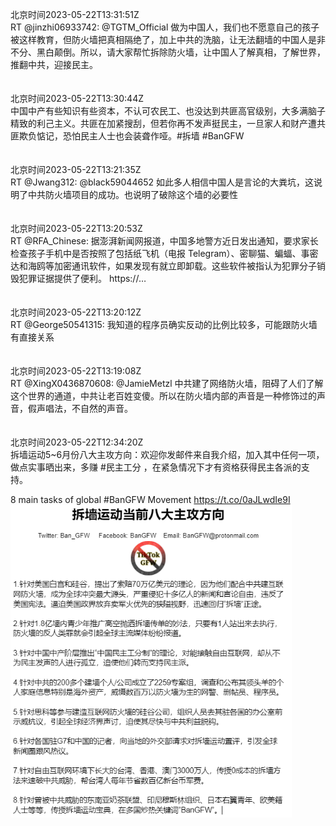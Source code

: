 北京时间2023-05-22T13:31:51Z<br>RT @jinzhi06933742: @TGTM_Official 做为中国人，我们也不愿意自己的孩子被这样教育，但防火墙把真相隔绝了，加上中共的洗脑，让无法翻墙的中国人是非不分、黑白颠倒。所以，请大家帮忙拆除防火墙，让中国人了解真相，了解世界，推翻中共，迎接民主。<br><br><br>北京时间2023-05-22T13:30:44Z<br>中国中产有些知识有些资本，不认可农民工、也没达到共匪高官级别，大多满脑子精致的利己主义。共匪在加紧搜刮，但若你再不发声挺民主，一旦家人和财产遭共匪欺负惦记，恐怕民主人士也会装聋作哑。#拆墙 #BanGFW<br><br><br>北京时间2023-05-22T13:21:35Z<br>RT @Jwang312: @black59044652 如此多人相信中国人是言论的大粪坑，这说明了中共防火墙项目的成功。也说明了破除这个墙的必要性<br><br><br>北京时间2023-05-22T13:20:53Z<br>RT @RFA_Chinese: 据澎湃新闻网报道，中国多地警方近日发出通知，要求家长检查孩子手机中是否按照了包括纸飞机（电报 Telegram）、密聊猫、蝙蝠、事密达和海鸥等加密通讯软件，如果发现有就立即卸载。这些软件被指认为犯罪分子销毁犯罪证据提供了便利。 https://…<br><br><br>北京时间2023-05-22T13:20:12Z<br>RT @George50541315: 我知道的程序员确实反动的比例比较多，可能跟防火墙有直接关系<br><br><br>北京时间2023-05-22T13:19:08Z<br>RT @XingX0436870608: @JamieMetzl 中共建了网络防火墙，阻碍了人们了解这个世界的通道，中共让老百姓变傻。所以在防火墙内部的声音是一种修饰过的声音，假声唱法，不自然的声音。<br><br><br>北京时间2023-05-22T12:34:20Z<br>拆墙运动5~6月份八大主攻方向：欢迎你发邮件来自我介绍，加入其中任何一项，做点实事晒出来，多赚 #民主工分 ，在紧急情况下才有资格获得民主各派的支持。

8 main tasks of global #BanGFW Movement https://t.co/0aJLwdIe9I<br><img src='/temp/image/2023/u-Month-5/1660504341047025665_0.jpg' width='450' height='500'><br><br>